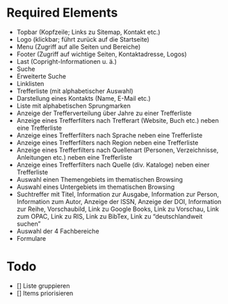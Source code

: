 # Required Elements

- Topbar (Kopfzeile; Links zu Sitemap, Kontakt etc.)
- Logo (klickbar; führt zurück auf die Startseite)
- Menu (Zugriff auf alle Seiten und Bereiche)
- Footer (Zugriff auf wichtige Seiten, Kontaktadresse, Logos)
- Last (Copright-Informationen u. ä.)
- Suche
- Erweiterte Suche
- Linklisten
- Trefferliste (mit alphabetischer Auswahl)
- Darstellung eines Kontakts (Name, E-Mail etc.)
- Liste mit alphabetischen Sprungmarken
- Anzeige der Trefferverteilung über Jahre zu einer Trefferliste
- Anzeige eines Trefferfilters nach Trefferart (Website, Buch etc.) neben eine Trefferliste
- Anzeige eines Trefferfilters nach Sprache neben eine Trefferliste
- Anzeige eines Trefferfilters nach Region neben eine Trefferliste
- Anzeige eines Trefferfilters nach Quellenart (Personen, Verzeichnisse, Anleitungen etc.) neben eine Trefferliste
- Anzeige eines Trefferfilters nach Quelle (div. Kataloge) neben einer Trefferliste
- Auswahl einen Themengebiets im thematischen Browsing
- Auswahl eines Untergebiets im thematischen Browsing
- Suchtreffer mit Titel, Information zur Ausgabe, Information zur Person, Information zum Autor, Anzeige der ISSN, Anzeige der DOI, Information zur Reihe, Vorschaubild, Link zu Google Books, Link zu Vorschau, Link zum OPAC, Link zu RIS, Link zu BibTex, Link zu “deutschlandweit suchen”
- Auswahl der 4 Fachbereiche
- Formulare

# Todo

- [] Liste gruppieren
- [] Items priorisieren

